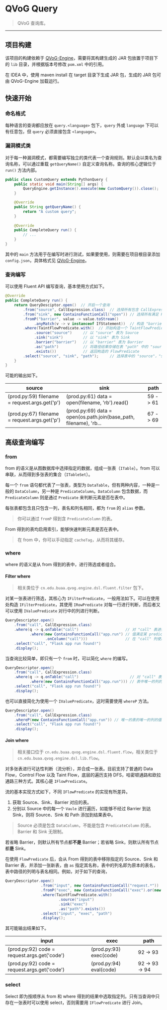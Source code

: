 # QVoG Query

> QVoG 查询库。

---

## 项目构建

该项目的构建依赖于 [QVoG-Engine](https://github.com/QVoG-BUAA/QVoG-Engine)，需要将其构建生成的 JAR 包放置于项目下的 `lib` 目录，并根据版本号修改 `pom.xml` 中的引用。

在 IDEA 中，使用 maven install 在 target 目录下生成 JAR 包，生成的 JAR 包可由 QVoG-Engine 加载运行。

## 快速开始

### 命名格式

每种语言的查询都应放在 `query.<language>` 包下，`query` 外或 `language` 下可以有任意包，但 `query` 必须直接包含 `<language>`。

### 漏洞模式类

对于每一种漏洞模式，都需要编写独立的类代表一个查询规则。默认会以类名为查询名称，可以通过重载 `getQueryName()` 自定义查询名称。查询的核心逻辑位于 `run()` 方法内部。

```java
public class CustomQuery extends PythonQuery {
    public static void main(String[] args) {
        QueryEngine.getInstance().execute(new CustomQuery()).close();
    }

    @Override
    public String getQueryName() {
        return "A custom query";
    }
    
    @Override
    public CompleteQuery run() {
        // ...
    }
}
```

其中的 `main` 方法用于在编写时进行测试，如果要使用，则需要在项目根目录添加 `config.json`，具体格式见 [QVoG-Engine](https://github.com/QVoG-BUAA/QVoG-Engine)。

### 查询编写

可以使用 Fluent API 编写查询，基本使用方式如下。

```java
@Override
public CompleteQuery run() {
    return QueryDesciptor.open()  // 开启一个查询
        .from("source", CallExpression.class)  // 选择所有包含 CallExpression 的节点作为 "source"
        .from("sink", new ContainsFunctionCall("open")) // 选择所有满足 Predicate 的节点作为 "sink"
        .fromP("barrier", value -> value.toStream()
             .anyMatch(v -> v instanceof IfStatement))  // 构造 "barrier" 需要满足的条件
        .where(TaintFlowPredicate.with()  // 开始构造一个 TaintFlowPredicate
             .source("source")     // 以 "source" 表为 Source
             .sink("sink")         // 以 "sink" 表为 Sink
             .barrier("barrier")   // 以 "barrier" 表为 Barrier
             .as("path")           // 将路径结果存储在表 "path" 中的 "source", "sink", "path" 列
             .exists())            // 返回构造的 FlowPredicate
        .select("source", "sink", "path");     // 选择表中的 "source"，"sink"，"path" 列
    }
}
```

可能的输出如下。

| source                                        | sink                                                         | path     |
| --------------------------------------------- | ------------------------------------------------------------ | -------- |
| (prod.py:59) filename = request.args.get('p') | (prod.py:61) data = open(filename, 'rb').read()              | 59 -> 61 |
| (prod.py:67) filename = request.args.get('p') | (prod.py:69) data = open(os.path.join(base_path, filename), 'rb... | 67 -> 69 |

## 高级查询编写

### from

from 的语义是从图数据库中选择指定的数据，组成一张表（`ITable`）。from 可以串联，从而得到多张表的集合（`ITableSet`）。

每一个 `from` 语句都代表了一张表，类型为 `DataTable`，但有两种内容，一种是一般的 `DataColumn`，另一种是 `PredicateColumn`。`DataColumn` 包含数据，而 `PredicateColumn` 则是通过 `Predicate` 来判断元素是否在表中。

每张表都包含且只包含一列，表名和列名相同，都为 `from` 的 `alias` 参数。

> 你可以通过 `fromP` 得到含 `PredicateColumn` 的表。

From 得到的表均启用索引，能够快速判断元素是否在表中。

> 在 from 中，你可以手动指定 `cacheTag`，从而将其缓存。

### where

where 的语义是从 from 得到的表中，进行筛选或者组合。

#### Filter where

> 相关类位于 `cn.edu.buaa.qvog.engine.dsl.fluent.filter` 包下。

对某一张表进行筛选，其核心为 `IFilterPredicate`，一般用法如下。可以在使用处构造 `IFilterPredicate`，其使用 `IRowPredicate` 对每一行进行判断，而后者又可以使用 `IValuePredicate` 对行中的列进行判断。

```java
QueryDescriptor.open()
    .from("call", CallExpression.class)
    .where(q -> q.onTable("call")                     // 对 "call" 表进行筛选
           .where(new ContainsFunctionCall("app.run") // 值满足某 predicate
                  .onColumn("call")))                 // 在 "call" 列使用 Predicate
    .select("call", "Flask app run found!")
    .display();
```

当查询比较简单，即只有一个 `from` 时，可以简化 `where` 的编写。

```java
QueryDescriptor.open()
    .from("call", CallExpression.class)
    .where(q -> q.onTable("call")                       // 对 "call" 表进行筛选
           .where(new ContainsFunctionCall("app.run"))) // 表中唯一的列的值满足某 predicate
    .select("call", "Flask app run found!")
    .display();
```

也可以直接简化为使用一个 `IValuePredicate`，这时需要使用 `whereP` 方法。

```java
QueryDescriptor.open()
    .from("call", CallExpression.class)
    .whereP(new ContainsFunctionCall("app.run")) // 唯一的表的唯一的列的值满足某 predicate
    .select("call", "Flask app run found!")
    .display();
```

#### Join where

> 相关接口位于 `cn.edu.buaa.qvog.engine.dsl.fluent.flow`，相关类位于 `cn.edu.buaa.qvog.engine.dsl.lib.flow`。

对多张表进行可达性判断（流分析），并合成一张表。目前支持了普通的 Data Flow，Control Flow 以及 Taint Flow，底层的遍历支持 DFS，哈密顿通路和欧拉通路三种方式。其核心是 `IFlowPredicate`。

流的基本实现方式如下，不同 `IFlowPredicate` 的实现有所差异。

1. 获取 Source、Sink、Barrier 对应的表。
2. 分别以 Source 中的每一个 `Vaule` 进行遍历，如能够不经过 Barrier 到达 Sink，则将 Source、Sink 和 Path 添加到结果表中。

> Source 必须是包含 `DataColumn`，不能是包含 `PredicateColumn` 的表。Barrier 和 Sink 无限制。

若省略 Barrier，则默认所有节点都**不是** Barrier；若省略 Sink，则默认所有节点都**是** Sink。

在使用 `FlowPredicate` 后，会从 From 得到的表中移除指定的 Source、Sink 和 Barrier 表，并添加一张新表，由 `as` 指定其名称，表中的列名即为原本的表名，表中路径的列明与表名相同。例如，对于如下的查询，

```java
QueryDescriptor.open()
                .from("input", new ContainsFunctionCall("request.*"))
                .fromP("exec", new ContainsFunctionCall("exec").or(new ContainsFunctionCall("eval")))
                .where(TaintFlowPredicate.with()
                        .source("input")
                        .sink("exec")
                        .as("path").exists())
                .select("input", "exec", "path")
                .display();
```

其可能输出结果如下。

| input                                        | exec                    | path           |
| -------------------------------------------- | ----------------------- | -------------- |
| (prod.py:92) code = request.args.get('code') | (prod.py:93) exec(code) | 92 -> 93       |
| (prod.py:92) code = request.args.get('code') | (prod.py:94) eval(code) | 92 -> 93 -> 94 |

### select

Select 即为按顺序从 from 和 where 得到的结果中选取指定列。只有当查询中只存在一张表时可以使用 select，否则需要用 `IFlowPredicate` 进行 Join。

